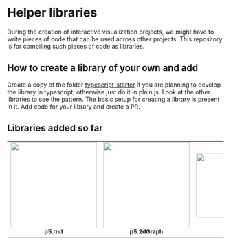 # Helper libraries
During the creation of interactive visualization projects, we might have to write pieces of code that can be used across other projects. This repository is for compiling such pieces of code as libraries.

## How to create a library of your own and  add
Create a copy of the folder [typescript-starter](https://github.com/dynamic-learning/helper-libraries/tree/main/typescript-starter) if you are planning to develop the library in typescript, otherwise just do it in plain js. Look at the other libraries to see the pattern. The basic setup for creating a library is present in it. Add code for your library and create a PR.

## Libraries added so far

<table>
  <tr>
    <td align="center"><a href="https://github.com/dynamic-learning/helper-libraries/tree/main/p5.rnd"><img src="https://s8.gifyu.com/images/ezgif.com-resizead6fdb07fe2952a1.gif" width="200px;" alt=""/><br /><sub><b>p5.rnd</b></sub></a><br /></td>
     <td align="center"><a href="https://github.com/dynamic-learning/helper-libraries/tree/main/p5.2dgraph"><img src="https://s8.gifyu.com/images/ezgif.com-resize-189e63122ea0793cf.gif" width="200px;" alt=""/><br /><sub><b>p5.2dGraph</b></sub></a><br /></td>
         <td align="center"><a href="https://github.com/dynamic-learning/helper-libraries/tree/main/p5.numberline"><img src="https://s2.gifyu.com/images/Peek-2021-02-08-08-52.gif" width="250px" height="150px" alt=""/><br /><sub><b>p5.numberline</b></sub></a><br /></td>
  </tr>
 </table>
